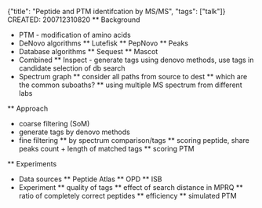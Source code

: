 {"title": "Peptide and PTM identifcation by MS/MS", "tags": ["talk"]}
CREATED: 200712310820
** Background
 * PTM - modification of amino acids
 * DeNovo algorithms
 ** Lutefisk
 ** PepNovo
 ** Peaks
 * Database algorithms
 ** Sequest
 ** Mascot
 * Combined
 ** Inspect - generate tags using denovo methods, use tags in candidate selection of db search
 * Spectrum graph
 ** consider all paths from source to dest
 ** which are the common suboaths?
 ** using multiple MS spectrum from different labs

** Approach
 * coarse filtering (SoM)
 * generate tags by denovo methods
 * fine filtering
 ** by spectrum comparison/tags
 ** scoring peptide, share peaks count + length of matched tags
 ** scoring PTM

** Experiments
 * Data sources
 ** Peptide Atlas
 ** OPD
 ** ISB
 * Experiment
 ** quality of tags
 ** effect of search distance in MPRQ
 ** ratio of completely correct peptides
 ** efficiency
 ** simulated PTM
